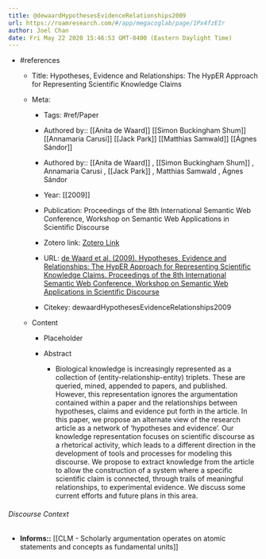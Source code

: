 ```yaml
---
title: @dewaardHypothesesEvidenceRelationships2009
url: https://roamresearch.com/#/app/megacoglab/page/1Px4fzEIr
author: Joel Chan
date: Fri May 22 2020 15:46:53 GMT-0400 (Eastern Daylight Time)
---
```


- #references

    - Title: Hypotheses, Evidence and Relationships: The HypER Approach for Representing Scientific Knowledge Claims

    - Meta:

        - Tags: #ref/Paper

        - Authored by:: [[Anita de Waard]] [[Simon Buckingham Shum]] [[Annamaria Carusi]] [[Jack Park]] [[Matthias Samwald]] [[Ágnes Sándor]]

        - Authored by::  [[Anita de Waard]] ,  [[Simon Buckingham Shum]] ,  Annamaria Carusi ,  [[Jack Park]] ,  Matthias Samwald ,  Ágnes Sándor

        - Year: [[2009]]

        - Publication: Proceedings of the 8th International Semantic Web Conference, Workshop on Semantic Web Applications in Scientific Discourse

        - Zotero link: [Zotero Link](zotero://select/items/1_L6QYBIYW)

        - URL: [de Waard et al. (2009). Hypotheses, Evidence and Relationships: The HypER Approach for Representing Scientific Knowledge Claims. Proceedings of the 8th International Semantic Web Conference, Workshop on Semantic Web Applications in Scientific Discourse](undefined)

        - Citekey: dewaardHypothesesEvidenceRelationships2009

    - Content

        - Placeholder

        - Abstract

            - Biological knowledge is increasingly represented as a collection of (entity-relationship-entity) triplets. These are queried, mined, appended to papers, and published. However, this representation ignores the argumentation contained within a paper and the relationships between hypotheses, claims and evidence put forth in the article. In this paper, we propose an alternate view of the research article as a network of ‘hypotheses and evidence’. Our knowledge representation focuses on scientific discourse as a rhetorical activity, which leads to a different direction in the development of tools and processes for modeling this discourse. We propose to extract knowledge from the article to allow the construction of a system where a specific scientific claim is connected, through trails of meaningful relationships, to experimental evidence. We discuss some current efforts and future plans in this area.

###### Discourse Context

- **Informs::** [[CLM - Scholarly argumentation operates on atomic statements and concepts as fundamental units]]
